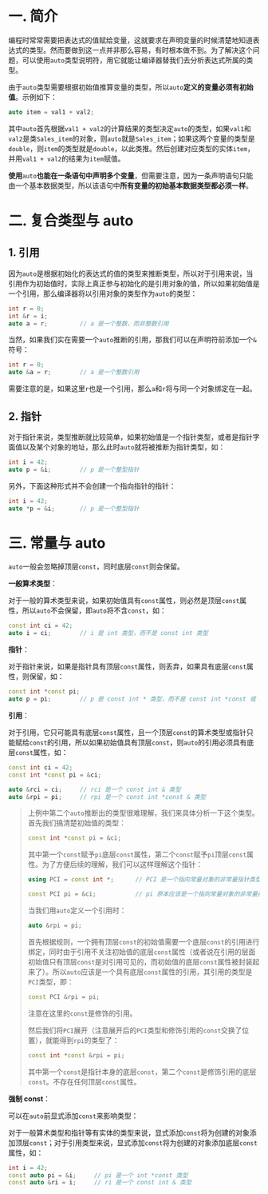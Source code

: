 # 一. 简介

编程时常常需要把表达式的值赋给变量，这就要求在声明变量的时候清楚地知道表达式的类型。然而要做到这一点并非那么容易，有时根本做不到。为了解决这个问题，可以使用`auto`类型说明符，用它就能让编译器替我们去分析表达式所属的类型。

由于`auto`类型需要根据初始值推算变量的类型，所以`auto`**定义的变量必须有初始值**。示例如下：

```c++
auto item = val1 + val2;
```

其中`auto`首先根据`val1 + val2`的计算结果的类型决定`auto`的类型，如果`val1`和`val2`是类`Sales_item`的对象，则`auto`就是`Sales_item`；如果这两个变量的类型是`double`，则`item`的类型就是`double`，以此类推。然后创建对应类型的实体`item`，并用`val1 + val2`的结果为`item`赋值。

**使用**`auto`**也能在一条语句中声明多个变量**，但需要注意，因为一条声明语句只能由一个基本数据类型，所以该语句中**所有变量的初始基本数据类型都必须一样**。



# 二. 复合类型与 auto

## 1. 引用

因为`auto`是根据初始化的表达式的值的类型来推断类型，所以对于引用来说，当引用作为初始值时，实际上真正参与初始化的是引用对象的值，所以如果初始值是一个引用，那么编译器将以引用对象的类型作为`auto`的类型：

```c++
int r = 0;
int &r = i;
auto a = r;			// a 是一个整数，而非整数引用
```

当然，如果我们实在需要一个`auto`推断的引用，那我们可以在声明符前添加一个`&`符号：

```c++
int r = 0;
auto &a = r;		// a 是一个整数引用
```

需要注意的是，如果这里`r`也是一个引用，那么`a`和`r`将与同一个对象绑定在一起。



## 2. 指针

对于指针来说，类型推断就比较简单，如果初始值是一个指针类型，或者是指针字面值以及某个对象的地址，那么此时`auto`就将被推断为指针类型，如：

```c++
int i = 42;
auto p = &i;		// p 是一个整型指针
```

另外，下面这种形式并不会创建一个指向指针的指针：

```c++
int i = 42;
auto *p = &i;		// p 是一个整型指针
```



# 三. 常量与 auto

`auto`一般会忽略掉顶层`const`，同时底层`const`则会保留。

**一般算术类型**：

对于一般的算术类型来说，如果初始值具有`const`属性，则必然是顶层`const`属性，所以`auto`不会保留，即`auto`将不含`const`，如：

```c++
const int ci = 42;
auto i = ci;		// i 是 int 类型，而不是 const int 类型
```

**指针**：

对于指针来说，如果是指针具有顶层`const`属性，则丢弃，如果具有底层`const`属性，则保留，如：

```c++
const int *const pi;
auto p = pi;		// p 是 const int * 类型，而不是 const int *const 或 int *const 类型
```

**引用**：

对于引用，它只可能具有底层`const`属性，且一个顶层`const`的算术类型或指针只能赋给`const`的引用，所以如果初始值具有顶层`const`，则`auto`的引用必须具有底层`const`属性，如：

```c++
const int ci = 42;
const int *const pi = &ci;

auto &rci = ci;		// rci 是一个 const int & 类型
auto &rpi = pi;		// rpi 是一个 const int *const & 类型
```

> 上例中第二个`auto`推断出的类型很难理解，我们来具体分析一下这个类型。首先我们搞清楚初始值的类型：
>
> ```c++
> const int *const pi = &ci;
> ```
>
> 其中第一个`const`赋予`pi`底层`const`属性，第二个`const`赋予`pi`顶层`const`属性。为了方便后续的理解，我们可以这样理解这个指针：
>
> ```c++
> using PCI = const int *;		// PCI 是一个指向常量对象的非常量指针类型
> 
> const PCI pi = &ci;			// pi 原本应该是一个指向常量对象的非常量指针，但 const 赋予了 pi 顶层 const 属性，使其成为了常量指针
> ```
>
> 当我们用`auto`定义一个引用时：
>
> ```c++
> auto &rpi = pi;
> ```
>
> 首先根据规则，一个拥有顶层`const`的初始值需要一个底层`const`的引用进行绑定，同时由于引用不关注初始值的底层`const`属性（或者说在引用的层面初始值只有顶层`const`是对引用可见的，而初始值的底层`const`属性被封装起来了）。所以`auto`应该是一个具有底层`const`属性的引用，其引用的类型是`PCI`类型，即：
>
> ```c++
> const PCI &rpi = pi;
> ```
>
> 注意在这里的`const`是修饰的引用。
>
> 然后我们将`PCI`展开（注意展开后的`PCI`类型和修饰引用的`const`交换了位置），就能得到`rpi`的类型了：
>
> ```c++
> const int *const &rpi = pi;
> ```
>
> 其中第一个`const`是指针本身的底层`const`，第二个`const`是修饰引用的底层`const`。不存在任何顶层`const`属性。

**强制 const**：

可以在`auto`前显式添加`const`来影响类型：

对于一般算术类型和指针等有实体的类型来说，显式添加`const`将为创建的对象添加顶层`const`；对于引用类型来说，显式添加`const`将为创建的对象添加底层`const`属性，如：

```c++
int i = 42;
const auto pi = &i;		// pi 是一个 int *const 类型
const auto &ri = i;		// ri 是一个 const int & 类型
```

